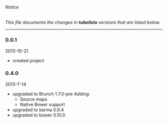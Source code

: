 ###### Notice ######

*This file documents the changes in **tubelists** versions that are listed below.*

* * *

### 0.0.1 ###
2013-10-21

+ created project



### 0.4.0 ###
2013-7-14

+ upgraded to Brunch 1.7.0-pre Adding:
  + Source maps
  + Native Bower support
+ upgraded to karma 0.9.4
+ upgraded to bower 0.10.0


